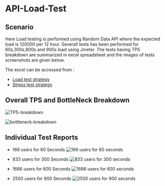 # API-Load-Test

## Scenario
Here Load testing is performed using Random Data API where the expected load is 120000 per 12 hour. Severall tests has been performed for 60s,300s,600s and 900s load using Jmeter. The tests having TPS breakdown are summarized in excel spreadsheet and the images of tests screenshots are given below.

The excel can be accessed from :
  <ul>
  <li><a href="https://docs.google.com/spreadsheets/d/150O5Cs6CfgbNlnWMmTT-drLT94bnUoEYWwvU4U01Rpk/edit?usp=sharing">Load test strategy</a></li>
  <li><a href="https://docs.google.com/spreadsheets/d/1L_8SwNmvEPxN_Ih3kKJwneUCO0HqSgoje4N25ayoO2A/edit?usp=sharing">Stress test strategy</a></li>
  </ul>
  
## Overall TPS and BottleNeck Breakdown

![TPS-breakdown](https://user-images.githubusercontent.com/10103397/193415412-d9a71ff6-5cc5-4e31-bb97-180eff8cee5c.jpg)

![bottleneck-breakdown](https://user-images.githubusercontent.com/10103397/193420037-7c91deb7-e3f6-4c4e-8498-e603235bb567.jpg)

 
## Individual Test Reports
 
- 166 users for 60 Seconds
![166 users for 60 seconds](https://user-images.githubusercontent.com/10103397/193416004-04351411-cbd6-4c07-8a68-be9259ac3518.png)

- 833 users for 300 Seconds
![833 users for 300 seconds](https://user-images.githubusercontent.com/10103397/193415851-b8a162d8-5141-4cd8-841f-3c3f8ccf569b.png)

- 1666 users for 600 Seconds
![1666 users for 600 seconds](https://user-images.githubusercontent.com/10103397/193415868-9b460abb-37e7-41a2-8f33-e277a76ef327.png)

- 2500 users for 900 Seconds
![2500 users for 900 seconds](https://user-images.githubusercontent.com/10103397/193415882-34640846-5a8d-47a3-95a2-7211077bd477.png)


